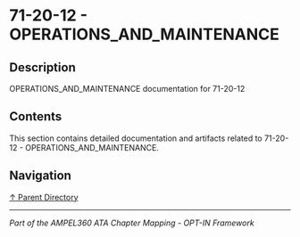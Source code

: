 # 71-20-12 - OPERATIONS_AND_MAINTENANCE

## Description

OPERATIONS_AND_MAINTENANCE documentation for 71-20-12

## Contents

This section contains detailed documentation and artifacts related to 71-20-12 - OPERATIONS_AND_MAINTENANCE.

## Navigation

[↑ Parent Directory](../README.md)

---

*Part of the AMPEL360 ATA Chapter Mapping - OPT-IN Framework*
